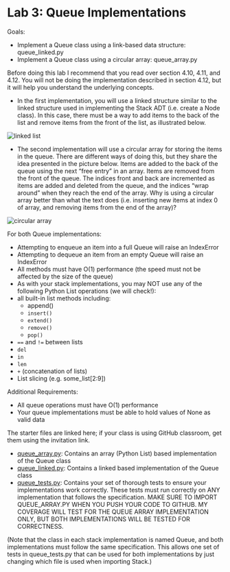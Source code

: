 # Lab 3:  Queue Implementations

Goals:
* Implement a Queue class using a link-based data structure:
  queue_linked.py
* Implement a Queue class using a circular array: queue_array.py

Before doing this lab I recommend that you read over section 4.10, 4.11,
and 4.12. You will not be doing the implementation described in section
4.12, but it will help you understand the underlying concepts.

* In the first implementation, you will use a linked structure similar
  to the linked structure used in implementing the Stack ADT
  (i.e. create a Node class).  In this case, there must be a way to add
  items to the back of the list and remove items from the front of the
  list, as illustrated below.

![linked list](./linked-list.png)

* The second implementation will use a circular array for storing the
  items in the queue.  There are different ways of doing this, but they
  share the idea presented in the picture below.  Items are added to the
  back of the queue using the next “free entry” in an array. Items are
  removed from the front of the queue.  The indices front and back are
  incremented as items are added and deleted from the queue, and the
  indices “wrap around” when they reach the end of the array.  Why is
  using a circular array better than what the text does (i.e. inserting
  new items at index 0 of array, and removing items from the end of the
  array)?
 
![circular array](./circular-array.png)


For both Queue implementations:

* Attempting to enqueue an item into a full Queue will raise an
  IndexError
* Attempting to dequeue an item from an empty Queue will raise an
  IndexError
* All methods must have O(1) performance (the speed must not be affected
  by the size of the queue)
* As with your stack implementations, you may NOT use any of the
  following Python List operations (we will check!):
* all built-in list methods including:
  * append()
  * `insert()`
  * `extend()`
  * `remove()`
  * `pop()`
* `==` and `!=` between lists
* `del`
* `in`
* `len`
* `+` (concatenation of lists)
* List slicing (e.g. some_list[2:9])

Additional Requirements:
* All queue operations must have O(1) performance
* Your queue implementations must be able to hold values of None as
  valid data

The starter files are linked here; if your class is using GitHub classroom,
get them using the invitation link.

* [queue_array.py](./queue_array.py): Contains an array (Python List) based implementation
  of the Queue class
* [queue_linked.py](./queue_linked.py): Contains a linked based implementation of the Queue
  class
* [queue_tests.py](./queue_tests.py): Contains your set of thorough tests to ensure your
  implementations work correctly. These tests must run correctly on ANY
  implementation that follows the specification. MAKE SURE TO IMPORT QUEUE_ARRAY.PY WHEN YOU 
  PUSH YOUR CODE TO GITHUB.  MY COVERAGE WILL TEST FOR THE QUEUE ARRAY IMPLEMENTATION ONLY, BUT BOTH 
  IMPLEMENTATIONS WILL BE TESTED FOR CORRECTNESS.

(Note that the class in each stack implementation is named Queue, and
both implementations must follow the same specification. This allows one
set of tests in queue_tests.py that can be used for both implementations
by just changing which file is used when importing Stack.)
